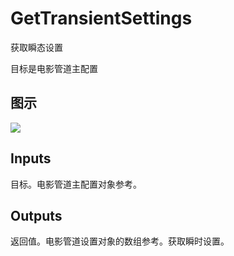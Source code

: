 # GetTransientSettings

获取瞬态设置

目标是电影管道主配置

## 图示

![]($-20221218-20091623.png)

## Inputs

目标。电影管道主配置对象参考。  

## Outputs

返回值。电影管道设置对象的数组参考。获取瞬时设置。

